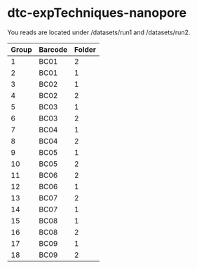 # dtc-expTechniques-nanopore

You reads are located under /datasets/run1 and /datasets/run2.

|Group|Barcode|Folder|
|---|---|---|
|1|BC01|2|
|2|BC01|1|
|3|BC02|1|
|4|BC02|2|
|5|BC03|1|
|6|BC03|2|
|7|BC04|1|
|8|BC04|2|
|9|BC05|1|
|10|BC05|2|
|11|BC06|2|
|12|BC06|1|
|13|BC07|2|
|14|BC07|1|
|15|BC08|1|
|16|BC08|2|
|17|BC09|1|
|18|BC09|2|
